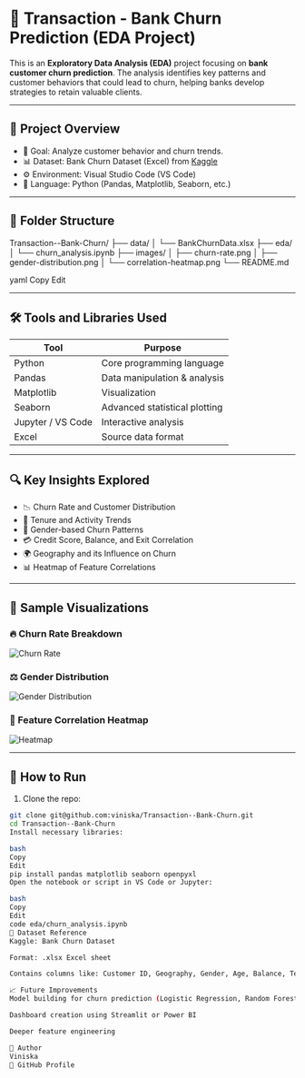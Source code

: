 # 🏦 Transaction - Bank Churn Prediction (EDA Project)

This is an **Exploratory Data Analysis (EDA)** project focusing on **bank customer churn prediction**. The analysis identifies key patterns and customer behaviors that could lead to churn, helping banks develop strategies to retain valuable clients.

---

## 📌 Project Overview

- 🧠 Goal: Analyze customer behavior and churn trends.
- 📊 Dataset: Bank Churn Dataset (Excel) from [Kaggle](https://www.kaggle.com/)
- ⚙️ Environment: Visual Studio Code (VS Code)
- 📁 Language: Python (Pandas, Matplotlib, Seaborn, etc.)

---

## 📂 Folder Structure

Transaction--Bank-Churn/
├── data/
│ └── BankChurnData.xlsx
├── eda/
│ └── churn_analysis.ipynb
├── images/
│ ├── churn-rate.png
│ ├── gender-distribution.png
│ └── correlation-heatmap.png
└── README.md

yaml
Copy
Edit

---

## 🛠️ Tools and Libraries Used

| Tool          | Purpose                          |
|---------------|----------------------------------|
| Python        | Core programming language        |
| Pandas        | Data manipulation & analysis     |
| Matplotlib    | Visualization                    |
| Seaborn       | Advanced statistical plotting    |
| Jupyter / VS Code | Interactive analysis          |
| Excel         | Source data format               |

---

## 🔍 Key Insights Explored

- 📉 Churn Rate and Customer Distribution
- 🔁 Tenure and Activity Trends
- 🧍 Gender-based Churn Patterns
- 💳 Credit Score, Balance, and Exit Correlation
- 🌍 Geography and its Influence on Churn
- 📊 Heatmap of Feature Correlations

---

## 📸 Sample Visualizations

### 🔥 Churn Rate Breakdown
![Churn Rate](./images/churn-rate.png)

### ⚖️ Gender Distribution
![Gender Distribution](./images/gender-distribution.png)

### 🧠 Feature Correlation Heatmap
![Heatmap](./images/correlation-heatmap.png)

---

## 🚀 How to Run

1. Clone the repo:
```bash
git clone git@github.com:viniska/Transaction--Bank-Churn.git
cd Transaction--Bank-Churn
Install necessary libraries:

bash
Copy
Edit
pip install pandas matplotlib seaborn openpyxl
Open the notebook or script in VS Code or Jupyter:

bash
Copy
Edit
code eda/churn_analysis.ipynb
📌 Dataset Reference
Kaggle: Bank Churn Dataset

Format: .xlsx Excel sheet

Contains columns like: Customer ID, Geography, Gender, Age, Balance, Tenure, Estimated Salary, and Churn

📈 Future Improvements
Model building for churn prediction (Logistic Regression, Random Forest)

Dashboard creation using Streamlit or Power BI

Deeper feature engineering

👤 Author
Viniska
🔗 GitHub Profile

